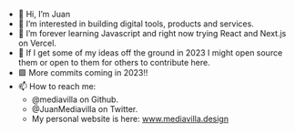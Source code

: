 - 👋 Hi, I’m Juan
- 👀 I’m interested in building digital tools, products and services.
- 🌱 I’m forever learning Javascript and right now trying React and Next.js on Vercel.
- 💞️ If I get some of my ideas off the ground in 2023 I might open source them or open to them for others to contribute here.
- 🟩 More commits coming in 2023!!
- 📫 How to reach me:
  - @mediavilla on Github.
  - @JuanMediavilla on Twitter.
  - My personal website is here: www.mediavilla.design

<!---
mediavilla/mediavilla is a ✨ special ✨ repository because its `README.md` (this file) appears on your GitHub profile.
You can click the Preview link to take a look at your changes.
--->
